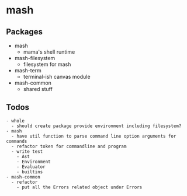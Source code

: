 # mash

## Packages

- mash
  - mama's shell runtime
- mash-filesystem
  - filesystem for mash
- mash-term
  - terminal-ish canvas module
- mash-common
  - shared stuff

## Todos

```
- whole
  - should create package provide environment including filesystem?
- mash
  - have util function to parse command line option arguments for commands
  - refactor token for commandline and program
  - write test
    - Ast
    - Environment
    - Evaluator
    - builtins
- mash-common
  - refactor
    - put all the Errors related object under Errors
```
